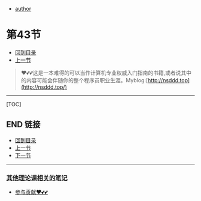 + [author](https://github.com/3293172751)
# 第43节
+ [回到目录](../README.md)
+ [上一节](42.md)
> ❤️💕💕这是一本难得的可以当作计算机专业权威入门指南的书籍,或者说其中的内容可能会伴随你的整个程序员职业生涯。Myblog:[http://nsddd.top](http://nsddd.top/)
---
[TOC]





## END 链接
+ [回到目录](../README.md)
+ [上一节](42.md)
+ [下一节](44.md)
---
###  **[其他理论课相关的笔记](https://github.com/3293172751/CS_COURSE)**
+ [参与贡献❤️💕💕](https://github.com/3293172751/Block_Chain/blob/master/Git/git-contributor.md)